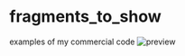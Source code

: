 # fragments_to_show
examples of my commercial code
![preview](https://user-images.githubusercontent.com/36140130/202423484-f2b0276e-62fc-4c4a-afd0-ff5bcb350ce5.JPG)
